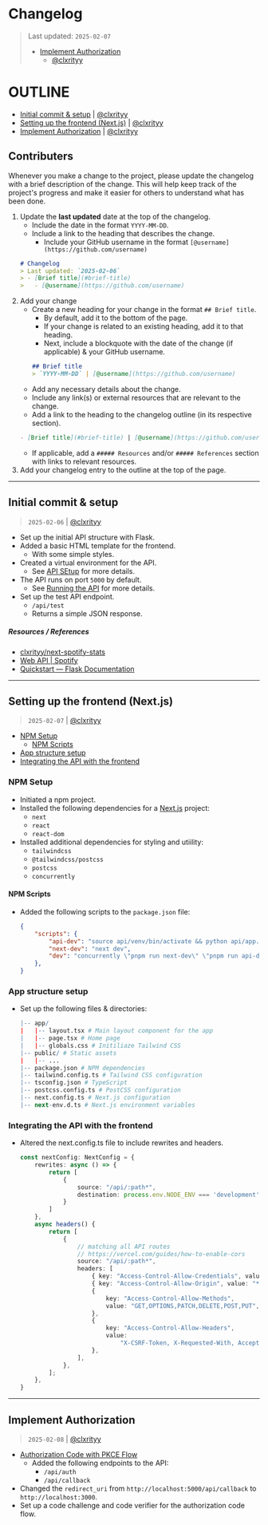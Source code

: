 # Changelog
> Last updated: `2025-02-07`
> - [Implement Authorization](#implement-authorization)
>   - [@clxrityy](https://github.com/clxrityy)

# OUTLINE

- [Initial commit & setup](#initial-commit--setup) | [@clxrityy](https://github.com/clxrityy)
- [Setting up the frontend (Next.js)](#setting-up-the-frontend-nextjs) | [@clxrityy](https://github.com/clxrityy)
- [Implement Authorization](#implement-authorization) | [@clxrityy](https://github.com/clxrityy)

## Contributers

Whenever you make a change to the project, please update the changelog with a brief description of the change. This will help keep track of the project's progress and make it easier for others to understand what has been done.

1. Update the **last updated** date at the top of the changelog.
    - Include the date in the format `YYYY-MM-DD`.
    - Include a link to the heading that describes the change.
        - Include your GitHub username in the format `[@username](https://github.com/username)`
    ```md
    # Changelog
    > Last updated: `2025-02-06`
    > - [Brief title](#brief-title)
    >   - [@username](https://github.com/username)
    ```
2. Add your change
    - Create a new heading for your change in the format `## Brief title`.
        - By default, add it to the bottom of the page.
        - If your change is related to an existing heading, add it to that heading.
        - Next, include a blockquote with the date of the change (if applicable) & your GitHub username.
        ```md
        ## Brief title
        > `YYYY-MM-DD` | [@username](https://github.com/username)
        ```
    - Add any necessary details about the change.
    - Include any link(s) or external resources that are relevant to the change.
    - Add a link to the heading to the changelog outline (in its respective section).
    ```md
    - [Brief title](#brief-title) | [@username](https://github.com/username)
    ```
    - If applicable, add a `##### Resources` and/or `##### References` section with links to relevant resources.
3. Add your changelog entry to the outline at the top of the page.

---

## Initial commit & setup
> `2025-02-06` | [@clxrityy](https://github.com/clxrityy)

- Set up the initial API structure with Flask.
- Added a basic HTML template for the frontend.
    - With some simple styles.
- Created a virtual environment for the API.
    - See [API SEtup](./README.md#api-setup) for more details.
- The API runs on port `5000` by default.
    - See [Running the API](./README.md#running-the-api) for more details.
- Set up the test API endpoint.
    - `/api/test`
    - Returns a simple JSON response.

##### Resources / References

- [clxrityy/next-spotify-stats](https://github.com/clxrityy/next-spotify-stats/blob/main/api/index.py)
- [Web API | Spotify](https://developer.spotify.com/documentation/web-api)
- [Quickstart — Flask Documentation](https://flask.palletsprojects.com/en/stable/quickstart/)

---

## Setting up the frontend (Next.js)
> `2025-02-07` | [@clxrityy](https://github.com/clxrityy)

- [NPM Setup](#npm-setup)
    - [NPM Scripts](#npm-scripts)
- [App structure setup](#app-structure-setup)
- [Integrating the API with the frontend](#integrating-the-api-with-the-frontend)


### NPM Setup
- Initiated a npm project.
- Installed the following dependencies for a [Next.js](https://nextjs.org/) project:
    - `next`
    - `react`
    - `react-dom`
- Installed additional dependencies for styling and utiility:
    - `tailwindcss`
    - `@tailwindcss/postcss`
    - `postcss`
    - `concurrently`

#### NPM Scripts
- Added the following scripts to the `package.json` file:
    ```json
    {
        "scripts": {
            "api-dev": "source api/venv/bin/activate && python api/app.py",
            "next-dev": "next dev",
            "dev": "concurrently \"pnpm run next-dev\" \"pnpm run api-dev\""
        },
    }
    ```

### App structure setup
- Set up the following files & directories:
    ```r
    |-- app/
    |   |-- layout.tsx # Main layout component for the app
    |   |-- page.tsx # Home page
    |   |-- globals.css # Initiliaze Tailwind CSS
    |-- public/ # Static assets
    |   |-- ...
    |-- package.json # NPM dependencies
    |-- tailwind.config.ts # Tailwind CSS configuration
    |-- tsconfig.json # TypeScript
    |-- postcss.config.ts # PostCSS configuration
    |-- next.config.ts # Next.js configuration
    |-- next-env.d.ts # Next.js environment variables
    ```

### Integrating the API with the frontend

- Altered the next.config.ts file to include rewrites and headers.
    ```ts
    const nextConfig: NextConfig = {
        rewrites: async () => {
            return [
                {
                    source: "/api/:path*",
                    destination: process.env.NODE_ENV === 'development' ? "http://127.0.0.1:5000/api/:path*" : "/api/"
                }
            ]
        },
        async headers() {
            return [
                {
                    // matching all API routes
                    // https://vercel.com/guides/how-to-enable-cors
                    source: "/api/:path*",
                    headers: [
                        { key: "Access-Control-Allow-Credentials", value: "true" },
                        { key: "Access-Control-Allow-Origin", value: "*" },
                        {
                            key: "Access-Control-Allow-Methods",
                            value: "GET,OPTIONS,PATCH,DELETE,POST,PUT",
                        },
                        {
                            key: "Access-Control-Allow-Headers",
                            value:
                                "X-CSRF-Token, X-Requested-With, Accept, Accept-Version, Content-Length, Content-MD5, Content-Type, Date, X-Api-Version",
                        },
                    ],
                },
            ];
        },
    }
    ```
---

## Implement Authorization 
> `2025-02-08` | [@clxrityy](https://github.com/clxrityy)

- [Authorization Code with PKCE Flow](https://developer.spotify.com/documentation/web-api/tutorials/code-pkce-flow)
    - Added the following endpoints to the API:
        - `/api/auth`
        - `/api/callback`
- Changed the `redirect_uri` from `http://localhost:5000/api/callback` to `http://localhost:3000`.
- Set up a code challenge and code verifier for the authorization code flow.